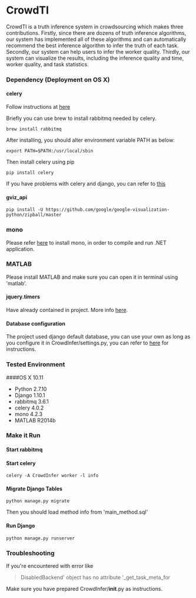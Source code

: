 # CrowdTI
CrowdTI is a truth inference system in crowdsourcing which makes three contributions. Firstly, since there are dozens of truth inference algorithms, our system has implemented all of these algorithms and can automatically recommend the best inference algorithm to infer the truth of each task. Secondly, our system can help users to infer the worker quality. Thirdly, our system can visualize the results, including the inference quality and time, worker quality, and task statistics.

### Dependency (Deployment on OS X)
#### celery
Follow instructions at [here](http://docs.celeryproject.org/en/latest/getting-started/first-steps-with-celery.html#first-steps)

Briefly you can use brew to install rabbitmq needed by celery.
```
brew install rabbitmq
```
After installing, you should alter environment variable PATH as below:
```
export PATH=$PATH:/usr/local/sbin
```
Then install celery using pip

```
pip install celery
```
If you have problems with celery and django, you can refer to [this](http://docs.celeryproject.org/en/latest/django/first-steps-with-django.html)
#### gviz_api
```
pip install -U https://github.com/google/google-visualization-python/zipball/master
```
### mono
Please refer [here](http://www.mono-project.com/) to install mono, in order to compile and run .NET application.
### MATLAB
Please install MATLAB and make sure you can open it in terminal using 'matlab'.

#### jquery.timers
Have already contained in project.
More info [here](https://github.com/patryk/jquery.timers).

#### Database configuration
The project used django default database, you can use your own as long as you configure it in CrowdInfer/settings.py, you can refer to [here](https://docs.djangoproject.com/en/1.10/ref/settings/#databases) for instructions.
### Tested Environment
####OS X 10.11
- Python 2.7.10
- Django 1.10.1
- rabbitmq 3.6.1
- celery 4.0.2
- mono 4.2.3
- MATLAB R2014b

### Make it Run
#### Start rabbitmq
#### Start celery
```
celery -A CrowdInfer worker -l info
```
#### Migrate Django Tables
```
python manage.py migrate
```
Then you should load method info from 'main_method.sql'
#### Run Django
```
python manage.py runserver
```

### Troubleshooting
If you're encountered with error like
> DisabledBackend' object has no attribute '_get_task_meta_for

Make sure you have prepared CrowdInfer/__init__.py as instructions.
